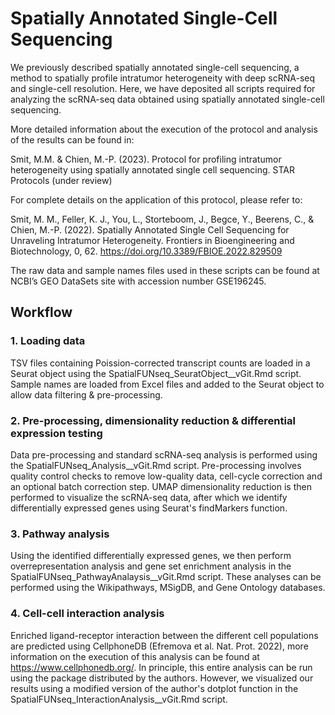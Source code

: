 # Spatially Annotated Single-Cell Sequencing
We previously described spatially annotated single-cell sequencing, a method to spatially profile intratumor heterogeneity with deep scRNA-seq and single-cell resolution. Here, we have deposited all scripts required for analyzing the scRNA-seq data obtained using spatially annotated single-cell sequencing. 


More detailed information about the execution of the protocol and analysis of the results can be found in:

Smit, M.M. & Chien, M.-P. (2023). Protocol for profiling intratumor heterogeneity using spatially annotated single  cell sequencing. STAR Protocols (under review)


For complete details on the application of this protocol, please refer to: 

Smit, M. M., Feller, K. J., You, L., Storteboom, J., Begce, Y., Beerens, C., & Chien, M.-P. (2022). Spatially Annotated Single Cell Sequencing for Unraveling Intratumor Heterogeneity. Frontiers in Bioengineering and Biotechnology, 0, 62. https://doi.org/10.3389/FBIOE.2022.829509


The raw data and sample names files used in these scripts can be found at NCBI’s GEO DataSets site with accession number GSE196245.

## Workflow
### 1. Loading data
TSV files containing Poission-corrected transcript counts are loaded in a Seurat object using the SpatialFUNseq_SeuratObject__vGit.Rmd script. Sample names are loaded from Excel files and added to the Seurat object to allow data filtering & pre-processing. 

### 2. Pre-processing, dimensionality reduction & differential expression testing
Data pre-processing and standard scRNA-seq analysis is performed using the SpatialFUNseq_Analysis__vGit.Rmd script. Pre-processing involves quality control checks to remove low-quality data, cell-cycle correction and an optional batch correction step. UMAP dimensionality reduction is then performed to visualize the scRNA-seq data, after which we identify differentially expressed genes using Seurat's findMarkers function. 

### 3. Pathway analysis
Using the identified differentially expressed genes, we then perform overrepresentation analysis and gene set enrichment analysis in the SpatialFUNseq_PathwayAnalaysis__vGit.Rmd script. These analyses can be performed using the Wikipathways, MSigDB, and Gene Ontology databases. 

### 4. Cell-cell interaction analysis
Enriched ligand-receptor interaction between the different cell populations are predicted using CellphoneDB (Efremova et al. Nat. Prot. 2022), more information on the execution of this analysis can be found at https://www.cellphonedb.org/. In principle, this entire analysis can be run using the package distributed by the authors. However, we visualized our results using a modified version of the author's dotplot function in the SpatialFUNseq_InteractionAnalysis__vGit.Rmd script. 
